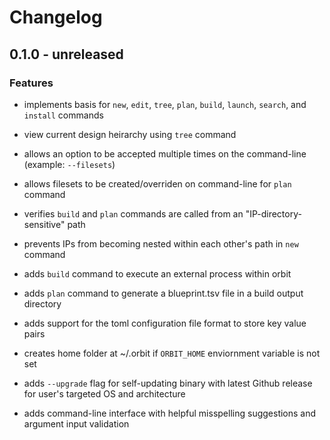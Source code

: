 <!--
This changelog follows a very particular format. 

Only the title 'changelog' may begin with 1 pound symbol '#'. 

Every version partition must begin with 2 pound symbols '##'. 

Any section under a version must begin wtih 3 pound symbols '###'. 

This is important for the auto-changelog extraction occuring during the CI/CD 
pipeline to list only the current verion's changes with every release. 
-->

# Changelog

## 0.1.0 - unreleased

### Features

- implements basis for `new`, `edit`, `tree`, `plan`, `build`, `launch`, `search`, and `install` commands

- view current design heirarchy using `tree` command

- allows an option to be accepted multiple times on the command-line (example: `--filesets`)

- allows filesets to be created/overriden on command-line for `plan` command

- verifies `build` and `plan` commands are called from an "IP-directory-sensitive" path

- prevents IPs from becoming nested within each other's path in `new` command

- adds `build` command to execute an external process within orbit

- adds `plan` command to generate a blueprint.tsv file in a build output directory

- adds support for the toml configuration file format to store key value pairs

- creates home folder at ~/.orbit if `ORBIT_HOME` enviornment variable is not set

- adds `--upgrade` flag for self-updating binary with latest Github release for user's targeted OS and architecture

- adds command-line interface with helpful misspelling suggestions and argument input validation